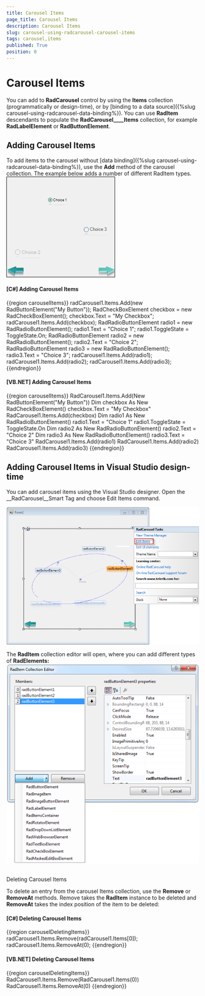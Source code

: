 ```yaml
---
title: Carousel Items
page_title: Carousel Items
description: Carousel Items
slug: carousel-using-radcarousel-carousel-items
tags: carousel,items
published: True
position: 0
---
```


# Carousel Items



You can add to __RadCarousel__ control by using the __Items__ collection (programmatically or design-time), or by [binding to a data source]({%slug carousel-using-radcarousel-data-binding%}). You can use __RadItem__ descendants to populate the __RadCarousel____Items__ collection, for example __RadLabelElement__ or __RadButtonElement__.

## Adding Carousel Items

To add items to the carousel without [data binding]({%slug carousel-using-radcarousel-data-binding%}), use the __Add__ method of the carousel collection. The example below adds a number of different RadItem types.![carousel-using-radcorousel-carousel-items 001](images/carousel-using-radcorousel-carousel-items001.png)

#### __[C#] Adding Carousel Items__

{{region carouselItems}}
	            radCarousel1.Items.Add(new RadButtonElement("My Button"));
	            RadCheckBoxElement checkbox = new RadCheckBoxElement();
	            checkbox.Text = "My Checkbox";
	            radCarousel1.Items.Add(checkbox);
	            RadRadioButtonElement radio1 = new RadRadioButtonElement();
	            radio1.Text = "Choice 1";
	            radio1.ToggleState = ToggleState.On;
	            RadRadioButtonElement radio2 = new RadRadioButtonElement();
	            radio2.Text = "Choice 2";
	            RadRadioButtonElement radio3 = new RadRadioButtonElement();
	            radio3.Text = "Choice 3";
	            radCarousel1.Items.Add(radio1);
	            radCarousel1.Items.Add(radio2);
	            radCarousel1.Items.Add(radio3);
	{{endregion}}



#### __[VB.NET] Adding Carousel Items__

{{region carouselItems}}
	        RadCarousel1.Items.Add(New RadButtonElement("My Button"))
	        Dim checkbox As New RadCheckBoxElement()
	        checkbox.Text = "My Checkbox"
	        RadCarousel1.Items.Add(checkbox)
	        Dim radio1 As New RadRadioButtonElement()
	        radio1.Text = "Choice 1"
	        radio1.ToggleState = ToggleState.On
	        Dim radio2 As New RadRadioButtonElement()
	        radio2.Text = "Choice 2"
	        Dim radio3 As New RadRadioButtonElement()
	        radio3.Text = "Choice 3"
	        RadCarousel1.Items.Add(radio1)
	        RadCarousel1.Items.Add(radio2)
	        RadCarousel1.Items.Add(radio3)
	{{endregion}}



## Adding Carousel Items in Visual Studio design-time

You can add carousel items using the Visual Studio designer. Open the __RadCarousel__Smart Tag and choose Edit Items command.

![carousel-using-radcorousel-carousel-items 002](images/carousel-using-radcorousel-carousel-items002.png)

The __RadItem__ collection editor will open, where you can add different types of __RadElements:__![carousel-using-radcorousel-carousel-items 004](images/carousel-using-radcorousel-carousel-items004.png)

## 

Deleting Carousel Items

To delete an entry from the carousel Items collection, use the __Remove__ or __RemoveAt__ methods. Remove takes the __RadItem__ instance to be deleted and __RemoveAt__ takes the index position of the item to be deleted:
         

#### __[C#] Deleting Carousel Items__

{{region carouselDeletingItems}}
	            radCarousel1.Items.Remove(radCarousel1.Items[0]);
	            radCarousel1.Items.RemoveAt(0);
	{{endregion}}



#### __[VB.NET] Deleting Carousel Items__

{{region carouselDeletingItems}}
	        RadCarousel1.Items.Remove(RadCarousel1.Items(0))
	        RadCarousel1.Items.RemoveAt(0)
	{{endregion}}


